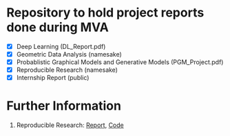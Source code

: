 # Repository to hold project reports done during MVA

- [x] Deep Learning (DL_Report.pdf)
- [x] Geometric Data Analysis (namesake)
- [x] Probablistic Graphical Models and Generative Models (PGM_Project.pdf)
- [x] Reproducible Research (namesake)
- [x] Internship Report (public)

# Further Information
1. Reproducible Research: [Report](https://github.com/majauhar/MVA-Course-Projects/blob/main/Reproducible_Research.pdf), [Code](https://github.com/reproductible-research/image-matting-with-a-closed-form-solution)
